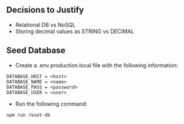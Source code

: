 ## Decisions to Justify

- Relational DB vs NoSQL
- Storing decimal values as STRING vs DECIMAL


## Seed Database

- Create a .env.production.local file with the following information:
```
DATABASE_HOST = <host>
DATABASE_NAME = <name>
DATABASE_PASS = <password>
DATABASE_USER = <user>
```
- Run the following command:
```
npm run reset-db
```